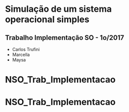 # Simulação de um sistema operacional simples
## Trabalho Implementação SO - 1o/2017

* Carlos Trufini
* Marcella
* Maysa
# NSO_Trab_Implementacao
# NSO_Trab_Implementacao
